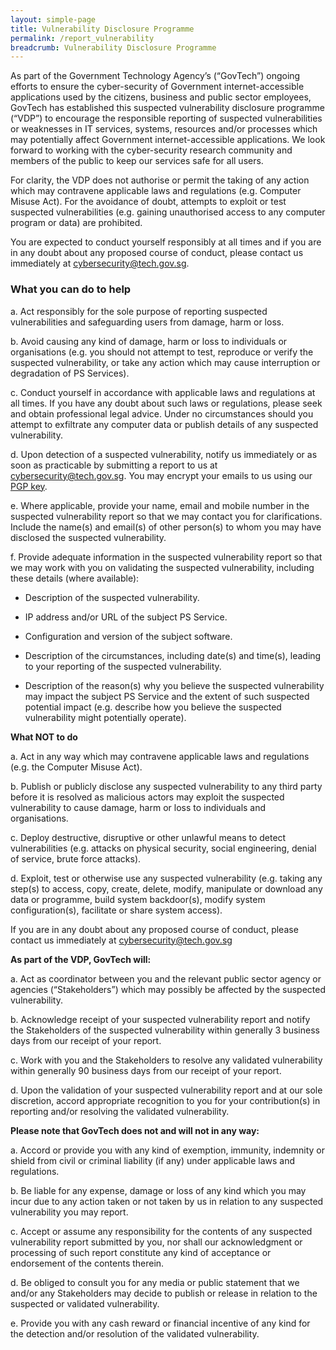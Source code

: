 ```yaml
---
layout: simple-page
title: Vulnerability Disclosure Programme
permalink: /report_vulnerability
breadcrumb: Vulnerability Disclosure Programme
---
```


As part of the Government Technology Agency’s (“GovTech”) ongoing efforts to ensure the cyber-security of Government internet-accessible applications used by the citizens, business and public sector employees, GovTech has established this suspected vulnerability disclosure programme (“VDP”) to encourage the responsible reporting of suspected vulnerabilities or weaknesses in IT services, systems, resources and/or processes which may potentially affect Government internet-accessible applications. We look forward to working with the cyber-security research community and members of the public to keep our services safe for all users.

For clarity, the VDP does not authorise or permit the taking of any action which may contravene applicable laws and regulations (e.g. Computer Misuse Act). For the avoidance of doubt, attempts to exploit or test suspected vulnerabilities (e.g. gaining unauthorised access to any computer program or data) are prohibited.  

You are expected to conduct yourself responsibly at all times and if you are in any doubt about any proposed course of conduct, please contact us immediately at cybersecurity@tech.gov.sg.

### **What you can do to help**

a.	Act responsibly for the sole purpose of reporting suspected vulnerabilities and safeguarding users from damage, harm or loss.

b.	Avoid causing any kind of damage, harm or loss to individuals or organisations (e.g. you should not attempt to test, reproduce or verify the suspected vulnerability, or take any action which may cause interruption or degradation of PS Services).

c.	Conduct yourself in accordance with applicable laws and regulations at all times. If you have any doubt about such laws or regulations, please seek and obtain professional legal advice. Under no circumstances should you attempt to exfiltrate any computer data or publish details of any suspected vulnerability. 

d.	Upon detection of a suspected vulnerability, notify us immediately or as soon as practicable by submitting a report to us at cybersecurity@tech.gov.sg.  You may encrypt your emails to us using our [PGP key](files/cybersecurity_public.asc).

e.	Where applicable, provide your name, email and mobile number in the suspected vulnerability report so that we may contact you for clarifications. Include the name(s) and email(s) of other person(s) to whom you may have disclosed the suspected vulnerability.

f.	Provide adequate information in the suspected vulnerability report so that we may work with you on validating the suspected vulnerability, including these details (where available):

* Description of the suspected vulnerability.

* IP address and/or URL of the subject PS Service.

* Configuration and version of the subject software. 

* Description of the circumstances, including date(s) and time(s), leading to your reporting of the suspected vulnerability.

* Description of the reason(s) why you believe the suspected vulnerability may impact the subject PS Service and the extent of such suspected potential impact (e.g. describe how you believe the suspected vulnerability might potentially operate).

**What NOT to do**

a.	Act in any way which may contravene applicable laws and regulations (e.g. the Computer Misuse Act). 

b.	Publish or publicly disclose any suspected vulnerability to any third party before it is resolved as malicious actors may exploit the suspected vulnerability to cause damage, harm or loss to individuals and organisations.

c.	Deploy destructive, disruptive or other unlawful means to detect vulnerabilities (e.g. attacks on physical security, social engineering, denial of service, brute force attacks).

d.	Exploit, test or otherwise use any suspected vulnerability (e.g. taking any step(s) to access, copy, create, delete, modify, manipulate or download any data or programme, build system backdoor(s), modify system configuration(s), facilitate or share system access).

If you are in any doubt about any proposed course of conduct, please contact us immediately at cybersecurity@tech.gov.sg

**As part of the VDP, GovTech will:**

a.  Act as coordinator between you and the relevant public sector agency or agencies (“Stakeholders”) which may possibly be affected by the suspected vulnerability. 

b.  Acknowledge receipt of your suspected vulnerability report and notify the Stakeholders of the suspected vulnerability within generally 3 business days from our receipt of your report.

c.  Work with you and the Stakeholders to resolve any validated vulnerability within generally 90 business days from our receipt of your report.

d.  Upon the validation of your suspected vulnerability report and at our sole discretion, accord appropriate recognition to you for your contribution(s) in reporting and/or resolving the validated vulnerability.

**Please note that GovTech does not and will not in any way:**

a.	Accord or provide you with any kind of exemption, immunity, indemnity or shield from civil or criminal liability (if any) under applicable laws and regulations. 

b.	Be liable for any expense, damage or loss of any kind which you may incur due to any action taken or not taken by us in relation to any suspected vulnerability you may report.

c.	Accept or assume any responsibility for the contents of any suspected vulnerability report submitted by you, nor shall our acknowledgment or processing of such report constitute any kind of acceptance or endorsement of the contents therein.

d.	Be obliged to consult you for any media or public statement that we and/or any Stakeholders may decide to publish or release in relation to the suspected or validated vulnerability.

e.	Provide you with any cash reward or financial incentive of any kind for the detection and/or resolution of the validated vulnerability.
 
